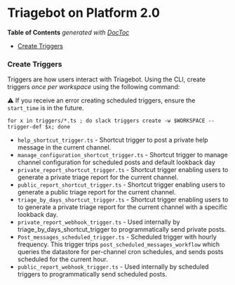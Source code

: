 # Triagebot on Platform 2.0

<!-- START doctoc generated TOC please keep comment here to allow auto update -->
<!-- DON'T EDIT THIS SECTION, INSTEAD RE-RUN doctoc TO UPDATE -->
**Table of Contents**  *generated with [DocToc](https://github.com/thlorenz/doctoc)*

- [Create Triggers](#create-triggers)

<!-- END doctoc generated TOC please keep comment here to allow auto update -->

### Create Triggers

Triggers are how users interact with Triagebot. Using the CLI, create triggers _once per workspace_ using the following command:

:warning: If you receive an error creating scheduled triggers, ensure the `start_time` is in the future.

```
for x in triggers/*.ts ; do slack triggers create -w $WORKSPACE --trigger-def $x; done
```

* `help_shortcut_trigger.ts` - Shortcut trigger to post a private help message in the current channel.
* `manage_configuration_shortcut_trigger.ts` - Shortcut trigger to manage channel configuration for scheduled posts and default lookback day
* `private_report_shortcut_trigger.ts` - Shortcut trigger enabling users to generate a private triage report for the current channel.
* `public_report_shortcut_trigger.ts` - Shortcut trigger enabling users to generate a public triage report for the current channel.
* `triage_by_days_shortcut_trigger.ts` - Shortcut trigger enabling users to to generate a private triage report for the current channel with a specific lookback day.
* `private_report_webhook_trigger.ts` - Used internally by triage_by_days_shortcut_trigger to programmatically send private posts.
* `Post_messages_scheduled_trigger.ts` - Scheduled trigger with hourly frequency. This trigger trips `post_scheduled_messages_workflow` which queries the datastore for per-channel cron schedules, and sends posts scheduled for the current hour.
* `public_report_webhook_trigger.ts` - Used internally by scheduled triggers to programmatically send scheduled posts.



